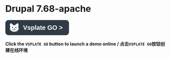 # Drupal 7.68-apache

<a href="https://www.vsplate.com/?docker-compose=https://github.com/vsplate/dcenvs/drupal/7.68-apache"><img alt="VSPLATE GO" src="https://raw.githubusercontent.com/vsplate/images/master/vsgo_btn.png" width="200px"></a>

**Click the `VSPLATE GO` button to launch a demo online / 点击`VSPLATE GO`按钮创建在线环境**